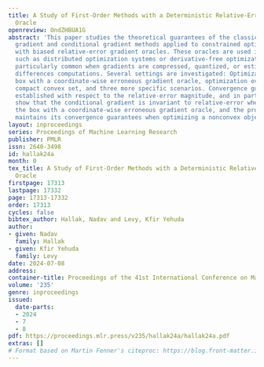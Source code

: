 ```yaml
---
title: A Study of First-Order Methods with a Deterministic Relative-Error Gradient
  Oracle
openreview: OndZHBUA1G
abstract: 'This paper studies the theoretical guarantees of the classical projected
  gradient and conditional gradient methods applied to constrained optimization problems
  with biased relative-error gradient oracles. These oracles are used in various settings,
  such as distributed optimization systems or derivative-free optimization, and are
  particularly common when gradients are compressed, quantized, or estimated via finite
  differences computations. Several settings are investigated: Optimization over the
  box with a coordinate-wise erroneous gradient oracle, optimization over a general
  compact convex set, and three more specific scenarios. Convergence guarantees are
  established with respect to the relative-error magnitude, and in particular, we
  show that the conditional gradient is invariant to relative-error when applied over
  the box with a coordinate-wise erroneous gradient oracle, and the projected gradient
  maintains its convergence guarantees when optimizing a nonconvex objective function.'
layout: inproceedings
series: Proceedings of Machine Learning Research
publisher: PMLR
issn: 2640-3498
id: hallak24a
month: 0
tex_title: A Study of First-Order Methods with a Deterministic Relative-Error Gradient
  Oracle
firstpage: 17313
lastpage: 17332
page: 17313-17332
order: 17313
cycles: false
bibtex_author: Hallak, Nadav and Levy, Kfir Yehuda
author:
- given: Nadav
  family: Hallak
- given: Kfir Yehuda
  family: Levy
date: 2024-07-08
address:
container-title: Proceedings of the 41st International Conference on Machine Learning
volume: '235'
genre: inproceedings
issued:
  date-parts:
  - 2024
  - 7
  - 8
pdf: https://proceedings.mlr.press/v235/hallak24a/hallak24a.pdf
extras: []
# Format based on Martin Fenner's citeproc: https://blog.front-matter.io/posts/citeproc-yaml-for-bibliographies/
---
```

